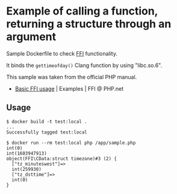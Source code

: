 # Example of calling a function, returning a structure through an argument

Sample Dockerfile to check [FFI](https://www.php.net/manual/en/intro.ffi.php) functionality.

It binds the `gettimeofday()` Clang function by using "libc.so.6".

This sample was taken from the official PHP manual.

- [Basic FFI usage](https://www.php.net/manual/en/ffi.examples-basic.php) | Examples | FFI @ PHP.net

## Usage

```shellsession
$ docker build -t test:local .
...
Successfully tagged test:local
```

```shesllsession
$ docker run --rm test:local php /app/sample.php
int(0)
int(1603947913)
object(FFI\CData:struct timezone)#3 (2) {
  ["tz_minuteswest"]=>
  int(259930)
  ["tz_dsttime"]=>
  int(0)
}
```
